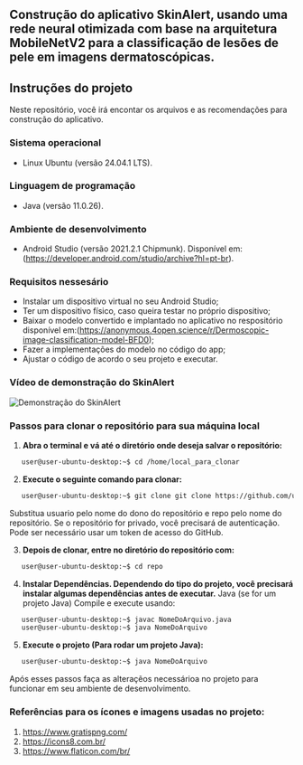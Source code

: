 ## Construção do aplicativo SkinAlert, usando uma rede neural otimizada com base na arquitetura MobileNetV2 para a classificação de lesões de pele em imagens dermatoscópicas.

## Instruções do projeto

Neste repositório, você irá encontar os arquivos e as recomendações para construção do aplicativo.
 
### Sistema operacional

* Linux Ubuntu (versão 24.04.1 LTS).
 
### Linguagem de programação 

* Java (versão 11.0.26).

### Ambiente de desenvolvimento

* Android Studio (versão 2021.2.1 Chipmunk). Disponível em: (https://developer.android.com/studio/archive?hl=pt-br).
   
### Requisitos nessesário

* Instalar um dispositivo virtual no seu Android Studio;
* Ter um dispositivo físico, caso queira testar no próprio dispositivo;
* Baixar o modelo convertido e implantado no aplicativo no respositório disponível em:(https://anonymous.4open.science/r/Dermoscopic-image-classification-model-BFD0);
* Fazer a implementações do modelo no código do app;
* Ajustar o código de acordo o seu projeto e executar.
  
### Vídeo de demonstração do SkinAlert

![Demonstração do SkinAlert](https://github.com/CristianoGO/skin-alert-app-classification/blob/main/app/src/main/assets/c123-001_WK5i15m8.gif)

### Passos para clonar o repositório para sua máquina local
1. **Abra o terminal e vá até o diretório onde deseja salvar o repositório:**
``` bash
   user@user-ubuntu-desktop:~$ cd /home/local_para_clonar
```
2. **Execute o seguinte comando para clonar:**
``` bash
   user@user-ubuntu-desktop:~$ git clone git clone https://github.com/usuario/repo.git
```
Substitua usuario pelo nome do dono do repositório e repo pelo nome do repositório.
Se o repositório for privado, você precisará de autenticação. Pode ser necessário usar um token de acesso do GitHub.

3. **Depois de clonar, entre no diretório do repositório com:**
``` bash
   user@user-ubuntu-desktop:~$ cd repo
```
4. **Instalar Dependências. Dependendo do tipo do projeto, você precisará instalar algumas dependências antes de executar.**
Java (se for um projeto Java)
Compile e execute usando:
``` bash
   user@user-ubuntu-desktop:~$ javac NomeDoArquivo.java
   user@user-ubuntu-desktop:~$ java NomeDoArquivo
```
5. **Execute o projeto (Para rodar um projeto Java):**
``` bash
   user@user-ubuntu-desktop:~$ java NomeDoArquivo
```
Após esses passos faça as alteraçẽos necessárioa no projeto para funcionar em seu ambiente de desenvolvimento.

### Referências para os ícones e imagens usadas no projeto:
1. https://www.gratispng.com/
2. https://icons8.com.br/
3. https://www.flaticon.com/br/

